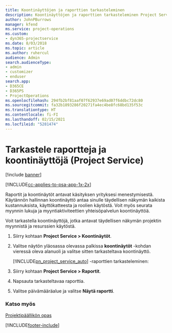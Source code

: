 ```yaml
---
title: Koontinäyttöjen ja raporttien tarkasteleminen
description: Koontinäyttöjen ja raporttien tarkasteleminen Project Servicessä
author: JohnPBurrows
manager: kfend
ms.service: project-operations
ms.custom:
- dyn365-projectservice
ms.date: 8/03/2018
ms.topic: article
ms.author: ruhercul
audience: Admin
search.audienceType:
- admin
- customizer
- enduser
search.app:
- D365CE
- D365PS
- ProjectOperations
ms.openlocfilehash: 294fb2bf81aaf07f62937e69ad07f6ddbc72dc80
ms.sourcegitcommit: fa32b1893286f20271fa4ec4be8fc68bd135f53c
ms.translationtype: HT
ms.contentlocale: fi-FI
ms.lasthandoff: 02/15/2021
ms.locfileid: "5281474"
---
```

# <a name="view-dashboards-and-reports-project-service"></a>Tarkastele raportteja ja koontinäyttöjä (Project Service)

[!include [banner](../includes/psa-now-project-operations.md)]

[!INCLUDE[cc-applies-to-psa-app-1x-2x](../includes/cc-applies-to-psa-app-1x-2x.md)]

Raportit ja koontinäytöt antavat käsityksen yrityksesi menestymisestä. Käytännön hallinnan koontinäyttö antaa sinulle täydellisen näkymän kaikista kustannuksista, käyttökatteesta ja roolien käytöstä. Voit myös seurata myynnin lukuja ja myyntiaktiviteettien yhteisöpalvelun koontinäyttöä.  
  
 Voit tarkastella koontinäyttöjä, jotka antavat täydellisen näkymän projektin myynnistä ja resurssien käytöstä.  
  
1. Siirry kohtaan **Project Service > Koontinäytöt**.  
  
2. Valitse näytön yläosassa olevassa palkissa **koontinäytöt** -kohdan vieressä oleva alanuoli ja valitse sitten tarkasteltava koontinäyttö.  
  
   [!INCLUDE[pn_project_service_auto](../includes/pn-project-service-auto.md)] -raporttien tarkasteleminen:  
  
3. Siirry kohtaan **Project Service > Raportit**.  
  
4. Napsauta tarkasteltavaa raporttia.  
  
5. Valitse päivämääräalue ja valitse **Näytä raportti**.  
  
### <a name="see-also"></a>Katso myös  
 [Projektipäällikön opas](../psa/project-manager-guide.md)


[!INCLUDE[footer-include](../includes/footer-banner.md)]
